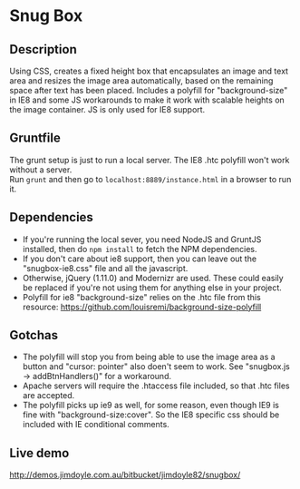 # Snug Box

## Description
Using CSS, creates a fixed height box that encapsulates an image and text area and resizes the image area automatically, based on the remaining space after text has been placed. Includes a polyfill for "background-size" in IE8 and some JS workarounds to make it work with scalable heights on the image container. JS is only used for IE8 support.

## Gruntfile
The grunt setup is just to run a local server. The IE8 .htc polyfill won't work without a server. <br>
Run `grunt`  and then go to `localhost:8889/instance.html` in a browser to run it.

## Dependencies
- If you're running the local sever, you need NodeJS and GruntJS installed, then do `npm install` to fetch the NPM dependencies.
- If you don't care about ie8 support, then you can leave out the "snugbox-ie8.css" file and all the javascript.
- Otherwise, jQuery (1.11.0) and Modernizr are used. These could easily be replaced if you're not using them for anything else in your project.
- Polyfill for ie8 "background-size" relies on the .htc file from this resource: https://github.com/louisremi/background-size-polyfill

## Gotchas
- The polyfill will stop you from being able to use the image area as a button and "cursor: pointer" also doen't seem to work. See "snugbox.js -> addBtnHandlers()" for a workaround. 
- Apache servers will require the .htaccess file included, so that .htc files are accepted.
- The polyfill picks up ie9 as well, for some reason, even though IE9 is fine with "background-size:cover". So the IE8 specific css should be included with IE conditional comments.

## Live demo
http://demos.jimdoyle.com.au/bitbucket/jimdoyle82/snugbox/